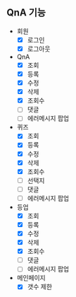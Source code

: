 ## QnA 기능 
- 회원
  - [x] 로그인
  - [x] 로그아웃
- QnA
  - [x] 조회
  - [x] 등록
  - [x] 수정
  - [x] 삭제
  - [x] 조회수
  - [ ] 댓글
  - [ ] 에러메시지 팝업
- 퀴즈
  - [x] 조회
  - [x] 등록
  - [x] 수정
  - [x] 삭제
  - [x] 조회수
  - [ ] 선택지 
  - [ ] 댓글
  - [ ] 에러메시지 팝업
- 등업
  - [x] 조회
  - [x] 등록
  - [x] 수정
  - [x] 삭제
  - [x] 조회수
  - [ ] 댓글
  - [ ] 에러메시지 팝업
- 메인페이지
  - [x] 갯수 제한